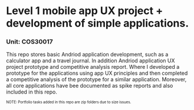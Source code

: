 # Level 1 mobile app UX project + development of simple applications.
### Unit: COS30017
This repo stores basic Andriod application development, such as a calculator app and a travel journal. In addition Andriod application UX project prototype and competitive analysis report. Where I developed a prototype for the applications using app UX principles and then completed a competitive analysis of the prototype for a similar application. Moreover, all core applications have bee documented as spike reports and also included in this repo.

<sup><sub>NOTE: Portfolio tasks added in this repo are zip folders due to size issues.</sub></sup>

